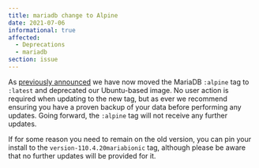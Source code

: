 ```yaml
---
title: mariadb change to Alpine
date: 2021-07-06
informational: true
affected:
  - Deprecations
  - mariadb
section: issue
---
```


As [previously announced](https://info.linuxserver.io/issues/2021-03-10-mariadb-alpine/) we have now moved the MariaDB `:alpine` tag to `:latest` and deprecated our Ubuntu-based image. No user action is required when updating to the new tag, but as ever we recommend ensuring you have a proven backup of your data before performing any updates. Going forward, the `:alpine` tag will not receive any further updates.

If for some reason you need to remain on the old version, you can pin your install to the `version-110.4.20mariabionic` tag, although please be aware that no further updates will be provided for it.
